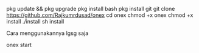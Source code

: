 pkg update && pkg upgrade
pkg install bash
pkg install git
git clone https://github.com/Rajkumrdusad/onex
cd onex
chmod +x onex
chmod +x install
./install
sh install


Cara menggunakannya lgsg saja

onex start
